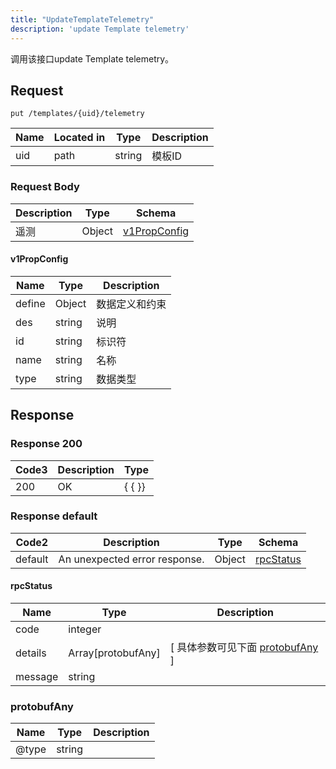 ```yaml
---
title: "UpdateTemplateTelemetry"
description: 'update Template telemetry'
---
```



调用该接口update Template telemetry。



## Request


```
put /templates/{uid}/telemetry
```



| Name | Located in | Type | Description | 
| ---- | ---------- | ----------- | ----------- | 
| uid | path | string | 模板ID |  





### Request Body


 
| Description | Type | Schema |
| ----------- | ------ | ------ |
| 遥测 | Object | [v1PropConfig](#v1PropConfig) |

#### v1PropConfig

| Name | Type | Description | 
| ---- | ---- | ----------- |    
| define | Object | 数据定义和约束   |      
| des | string | 说明 |      
| id | string | 标识符 |      
| name | string | 名称 |      
| type | string | 数据类型 |   


  
    
          
     
   
     
   
     
   
     
   
     
 
 





## Response



### Response  200


| Code3 | Description | Type | 
| ---- | ----------- | ------ | 
| 200 | OK | {   { }} |
 


### Response  default

 
| Code2 | Description | Type | Schema |
| ---- | ----------- | ------ | ------ |
| default | An unexpected error response. | Object | [rpcStatus](#rpcStatus) |

#### rpcStatus

| Name | Type | Description | 
| ---- | ---- | ----------- |     
| code | integer |  |          
| details | Array[protobufAny] |  [ 具体参数可见下面 [protobufAny](#protobufAny) ] |       
| message | string |  |   


  
     
   
       
         
### protobufAny
| Name | Type | Description | 
| ---- | ---- | ----------- |     
| @type | string |  |   


  
     
 
 


          
     
   
     
 
 


 


